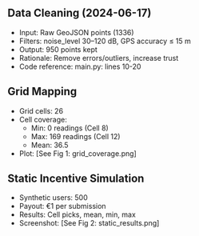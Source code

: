 ## Data Cleaning (2024-06-17)

- Input: Raw GeoJSON points (1336)
- Filters: noise_level 30–120 dB, GPS accuracy ≤ 15 m
- Output: 950 points kept
- Rationale: Remove errors/outliers, increase trust
- Code reference: main.py: lines 10-20

## Grid Mapping

- Grid cells: 26
- Cell coverage:
  - Min: 0 readings (Cell 8)
  - Max: 169 readings (Cell 12)
  - Mean: 36.5
- Plot: [See Fig 1: grid_coverage.png]

## Static Incentive Simulation

- Synthetic users: 500
- Payout: €1 per submission
- Results: Cell picks, mean, min, max
- Screenshot: [See Fig 2: static_results.png]
